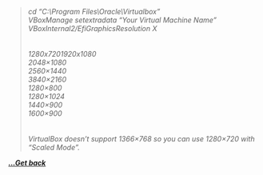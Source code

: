 <blockquote class="wp-block-quote">
  <p>
    <em>cd &#8220;C:\Program Files\Oracle\Virtualbox&#8221;<br /> VBoxManage setextradata “Your Virtual Machine Name” VBoxInternal2/EfiGraphicsResolution X</em><br /> <br /> <br /> <em>1280x7201920x1080 <br /> 2048&#215;1080 <br /> 2560&#215;1440<br /> 3840&#215;2160<br /> 1280&#215;800 <br /> 1280&#215;1024 <br /> 1440&#215;900 <br /> 1600&#215;900</em><br /> <br /> <br /> <em>VirtualBox doesn&#8217;t support 1366&#215;768 so you can use 1280&#215;720 with &#8220;Scaled Mode&#8221;.</em>
  </p>
</blockquote>

[***...Get back***](../it-the-hard-way.html)
